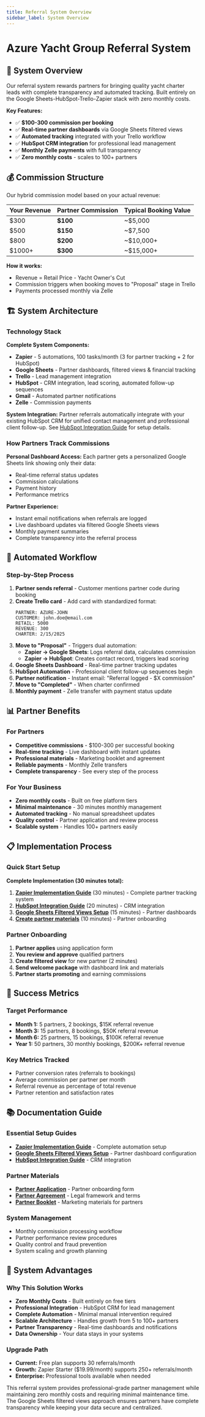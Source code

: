 ```yaml
---
title: Referral System Overview
sidebar_label: System Overview
---
```


# Azure Yacht Group Referral System

## 🎯 System Overview

Our referral system rewards partners for bringing quality yacht charter leads with complete transparency and automated tracking. Built entirely on the Google Sheets-HubSpot-Trello-Zapier stack with zero monthly costs.

**Key Features:**
- ✅ **$100-300 commission per booking**
- ✅ **Real-time partner dashboards** via Google Sheets filtered views
- ✅ **Automated tracking** integrated with your Trello workflow
- ✅ **HubSpot CRM integration** for professional lead management
- ✅ **Monthly Zelle payments** with full transparency
- ✅ **Zero monthly costs** - scales to 100+ partners

## 💰 Commission Structure

Our hybrid commission model based on your actual revenue:

| Your Revenue | Partner Commission | Typical Booking Value |
|-------------|-------------------|----------------------|
| $300 | **$100** | ~$5,000 |
| $500 | **$150** | ~$7,500 |
| $800 | **$200** | ~$10,000+ |
| $1000+ | **$300** | ~$15,000+ |

**How it works:**
- Revenue = Retail Price - Yacht Owner's Cut
- Commission triggers when booking moves to "Proposal" stage in Trello
- Payments processed monthly via Zelle

## 🏗️ System Architecture

### Technology Stack

**Complete System Components:**
- **Zapier** - 5 automations, 100 tasks/month (3 for partner tracking + 2 for HubSpot)
- **Google Sheets** - Partner dashboards, filtered views & financial tracking
- **Trello** - Lead management integration
- **HubSpot** - CRM integration, lead scoring, automated follow-up sequences
- **Gmail** - Automated partner notifications
- **Zelle** - Commission payments

**System Integration:**
Partner referrals automatically integrate with your existing HubSpot CRM for unified contact management and professional client follow-up. See [HubSpot Integration Guide](/docs/integration/hubspot-referral-integration) for setup details.

### How Partners Track Commissions

**Personal Dashboard Access:**
Each partner gets a personalized Google Sheets link showing only their data:
- Real-time referral status updates
- Commission calculations
- Payment history
- Performance metrics

**Partner Experience:**
- Instant email notifications when referrals are logged
- Live dashboard updates via filtered Google Sheets views
- Monthly payment summaries
- Complete transparency into the referral process

## 🔄 Automated Workflow

### Step-by-Step Process

1. **Partner sends referral** - Customer mentions partner code during booking
2. **Create Trello card** - Add card with standardized format:
   ```
   PARTNER: AZURE-JOHN
   CUSTOMER: john.doe@email.com
   RETAIL: 5000
   REVENUE: 300
   CHARTER: 2/15/2025
   ```
3. **Move to "Proposal"** - Triggers dual automation:
   - **Zapier → Google Sheets**: Logs referral data, calculates commission
   - **Zapier → HubSpot**: Creates contact record, triggers lead scoring
4. **Google Sheets Dashboard** - Real-time partner tracking updates
5. **HubSpot Automation** - Professional client follow-up sequences begin
6. **Partner notification** - Instant email: "Referral logged - $X commission"
7. **Move to "Completed"** - When charter confirmed
8. **Monthly payment** - Zelle transfer with payment status update

## 📊 Partner Benefits

### For Partners
- **Competitive commissions** - $100-300 per successful booking
- **Real-time tracking** - Live dashboard with instant updates
- **Professional materials** - Marketing booklet and agreement
- **Reliable payments** - Monthly Zelle transfers
- **Complete transparency** - See every step of the process

### For Your Business
- **Zero monthly costs** - Built on free platform tiers
- **Minimal maintenance** - 30 minutes monthly management
- **Automated tracking** - No manual spreadsheet updates
- **Quality control** - Partner application and review process
- **Scalable system** - Handles 100+ partners easily

## 📋 Implementation Process

### Quick Start Setup

**Complete Implementation (30 minutes total):**
1. **[Zapier Implementation Guide](/docs/integration/zapier-implementation-guide)** (30 minutes) - Complete partner tracking system
2. **[HubSpot Integration Guide](/docs/integration/hubspot-referral-integration)** (20 minutes) - CRM integration
3. **[Google Sheets Filtered Views Setup](/docs/integration/google-sheets-filtered-views-setup)** (15 minutes) - Partner dashboards
4. **[Create partner materials](/docs/integration/partner-application)** (10 minutes) - Partner onboarding

### Partner Onboarding
1. **Partner applies** using application form
2. **You review and approve** qualified partners
3. **Create filtered view** for new partner (2 minutes)
4. **Send welcome package** with dashboard link and materials
5. **Partner starts promoting** and earning commissions

## 🎯 Success Metrics

### Target Performance
- **Month 1:** 5 partners, 2 bookings, $15K referral revenue
- **Month 3:** 15 partners, 8 bookings, $50K referral revenue
- **Month 6:** 25 partners, 15 bookings, $100K referral revenue
- **Year 1:** 50 partners, 30 monthly bookings, $200K+ referral revenue

### Key Metrics Tracked
- Partner conversion rates (referrals to bookings)
- Average commission per partner per month
- Referral revenue as percentage of total revenue
- Partner retention and satisfaction rates

## 📚 Documentation Guide

### Essential Setup Guides
- **[Zapier Implementation Guide](/docs/integration/zapier-implementation-guide)** - Complete automation setup
- **[Google Sheets Filtered Views Setup](/docs/integration/google-sheets-filtered-views-setup)** - Partner dashboard configuration
- **[HubSpot Integration Guide](/docs/integration/hubspot-referral-integration)** - CRM integration

### Partner Materials
- **[Partner Application](/docs/integration/partner-application)** - Partner onboarding form
- **[Partner Agreement](/docs/integration/partner-agreement)** - Legal framework and terms
- **[Partner Booklet](/docs/integration/partner-booklet)** - Marketing materials for partners

### System Management
- Monthly commission processing workflow
- Partner performance review procedures
- Quality control and fraud prevention
- System scaling and growth planning

## 🔧 System Advantages

### Why This Solution Works
- **Zero Monthly Costs** - Built entirely on free tiers
- **Professional Integration** - HubSpot CRM for lead management
- **Complete Automation** - Minimal manual intervention required
- **Scalable Architecture** - Handles growth from 5 to 100+ partners
- **Partner Transparency** - Real-time dashboards and notifications
- **Data Ownership** - Your data stays in your systems

### Upgrade Path
- **Current:** Free plan supports 30 referrals/month
- **Growth:** Zapier Starter ($19.99/month) supports 250+ referrals/month
- **Enterprise:** Professional tools available when needed

This referral system provides professional-grade partner management while maintaining zero monthly costs and requiring minimal maintenance time. The Google Sheets filtered views approach ensures partners have complete transparency while keeping your data secure and centralized. 